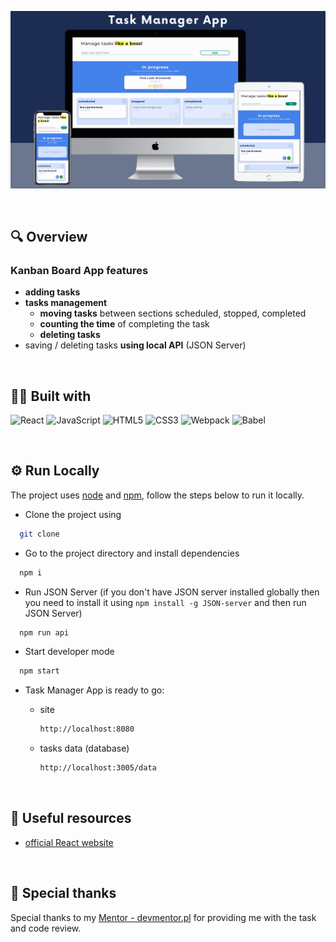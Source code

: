 ![Task Manager App screenshot](/assets/task-manager-mockup.png "Task Manager app screenshot")

&nbsp;

## 🔍 Overview

### Kanban Board App features

- **adding tasks**
- **tasks management**
    - **moving tasks** between sections scheduled, stopped, completed
    - **counting the time** of completing the task
    - **deleting tasks**
- saving / deleting tasks **using local API** (JSON Server)

&nbsp;

## 👨‍💻 Built with

![React](https://img.shields.io/badge/React-20232A?style=for-the-badge&logo=react&logoColor=61DAFB)
![JavaScript](https://img.shields.io/badge/JavaScript-323330?style=for-the-badge&logo=javascript&logoColor=F7DF1E)
![HTML5](https://img.shields.io/badge/HTML5-E34F26?style=for-the-badge&logo=html5&logoColor=white)
![CSS3](https://img.shields.io/badge/CSS3-1572B6?style=for-the-badge&logo=css3&logoColor=white)
![Webpack](https://img.shields.io/badge/Webpack-8DD6F9?style=for-the-badge&logo=Webpack&logoColor=white)
![Babel](https://img.shields.io/badge/Babel-F9DC3E?style=for-the-badge&logo=babel&logoColor=white)

&nbsp;

## ⚙️ Run Locally

The project uses [node](https://nodejs.org/en/) and [npm](https://www.npmjs.com/), follow the steps below to run it locally.

- Clone the project using

```bash
  git clone
```

- Go to the project directory and install dependencies

```bash
  npm i
```

- Run JSON Server (if you don't have JSON server installed globally then you need to install it using `npm install -g JSON-server` and then run JSON Server)

```bash
  npm run api
```

- Start developer mode

```bash
  npm start
```

- Task Manager App is ready to go:

    - site

        ```bash
        http://localhost:8080
        ```

    - tasks data (database)

        ```bash
        http://localhost:3005/data
        ```

&nbsp;

## 🔗 Useful resources

- [official React website](https://reactjs.org/docs/getting-started.html)

&nbsp;

## 🙏 Special thanks

Special thanks to my [Mentor - devmentor.pl](https://devmentor.pl/) for providing me with the task and code review.